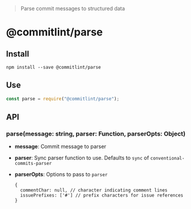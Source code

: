 > Parse commit messages to structured data

# @commitlint/parse

## Install

```
npm install --save @commitlint/parse
```

## Use

```js
const parse = require("@commitlint/parse");
```

## API

### parse(message: string, parser: Function, parserOpts: Object)

- **message**: Commit message to parser
- **parser**: Sync parser function to use. Defaults to `sync` of `conventional-commits-parser`
- **parserOpts**: Options to pass to `parser`

  ```
  {
    commentChar: null, // character indicating comment lines
    issuePrefixes: ['#'] // prefix characters for issue references
  }
  ```
